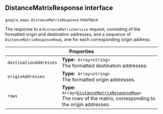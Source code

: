 <h2 id="DistanceMatrixResponse"> DistanceMatrixResponse interface </h2><p>
<code><span itemprop="path">google.maps</span>.<span itemprop="name">DistanceMatrixResponse</span></code>
interface
</p><p>The response to a <code>DistanceMatrixService</code> request, consisting of the formatted origin and destination addresses, and a sequence of <code>DistanceMatrixResponseRow</code>s, one for each corresponding origin address.</p><div class="devsite-table-wrapper"><table class="properties responsive" summary="interface DistanceMatrixResponse - Properties">
<thead>
<tr><th colspan="2">Properties</th>
</tr></thead>
<tbody>
<tr id="DistanceMatrixResponse.destinationAddresses">
<td><code><span>destinationAddresses</span></code></td>
<td><div><strong>Type:</strong>&nbsp; <code>Array&lt;string&gt;</code></div>
<div class="desc">The formatted destination addresses.</div></td>
</tr>
<tr id="DistanceMatrixResponse.originAddresses">
<td><code><span>originAddresses</span></code></td>
<td><div><strong>Type:</strong>&nbsp; <code>Array&lt;string&gt;</code></div>
<div class="desc">The formatted origin addresses.</div></td>
</tr>
<tr id="DistanceMatrixResponse.rows">
<td><code><span>rows</span></code></td>
<td><div><strong>Type:</strong>&nbsp; <code>Array&lt;<a href="https://github.com/amenadiel/google-maps-documentation/blob/master/docs/DistanceMatrixResponseRow.md">DistanceMatrixResponseRow</a>&gt;</code></div>
<div class="desc">The rows of the matrix, corresponding to the origin addresses.</div></td>
</tr>
</tbody>
</table></div>